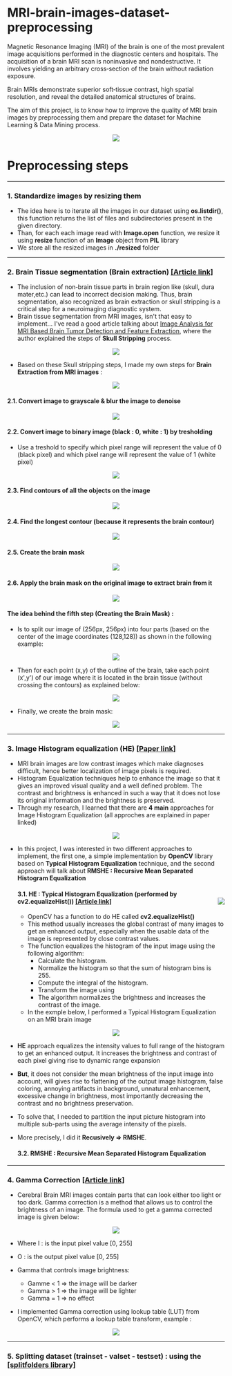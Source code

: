 # MRI-brain-images-dataset-preprocessing
Magnetic Resonance Imaging (MRI) of the brain is one of the most prevalent image acquisitions performed in the diagnostic centers and hospitals. The acquisition of a brain MRI scan is noninvasive and nondestructive. It involves yielding an arbitrary cross‐section of the brain without radiation exposure.

Brain MRIs demonstrate superior soft‐tissue contrast, high spatial resolution, and reveal the detailed anatomical structures of brains.

The aim of this project, is to know how to improve the quality of MRI brain images by preprocessing them and prepare the dataset for Machine Learning &amp; Data Mining process.

<p align="center">
  <img src="project_images/MRI_Brain_Image_Example.jpg">
</p>

# Preprocessing steps

-----------------------------------------------------------------------------------------------------------------------------------------------------------------------

### 1. Standardize images by resizing them
- The idea here is to iterate all the images in our dataset using **os.listdir()**, this function returns the list of files and subdirectories present in the given directory.
- Than, for each each image read with **Image.open** function, we resize it using **resize** function of an **Image** object from **PIL** library
- We store all the resized images in **./resized** folder

-----------------------------------------------------------------------------------------------------------------------------------------------------------------------

### 2. Brain Tissue segmentation (Brain extraction) [[Article link]](https://www.hindawi.com/journals/ijbi/2017/9749108/)
- The inclusion of non‐brain tissue parts in brain region like (skull, dura mater,etc.) can lead to incorrect decision making. Thus, brain segmentation, also recognized as brain extraction or skull stripping is a critical step for a neuroimaging diagnostic system.
- Brain tissue segmentation from MRI images, isn't that easy to implement... I've read a good article talking about [Image Analysis for MRI Based Brain Tumor Detection and Feature Extraction](https://www.hindawi.com/journals/ijbi/2017/9749108/), where the author explained the steps of **Skull Stripping** process.

<p align="center">
  <img src="project_images/brain_extraction/brain_extraction_example.png">
</p>

- Based on these Skull stripping steps, I made my own steps for **Brain Extraction from MRI images** :
<p align="center">
  <img src="project_images/brain_extraction/brain_extraction.png">
</p>

  #### 2.1. Convert image to grayscale & blur the image to denoise 
<p align="center">
  <img src="project_images/brain_extraction/step1.png">
</p>

  #### 2.2. Convert image to binary image (black : 0, white : 1) by tresholding
  - Use a treshold to specify which pixel range will represent the value of 0 (black pixel) and which pixel range will represent the value of 1 (white pixel)
<p align="center">
  <img src="project_images/brain_extraction/step2.png">
</p>

  #### 2.3. Find contours of all the objects on the image
<p align="center">
  <img src="project_images/brain_extraction/step3.png">
</p>

  #### 2.4. Find the longest contour (because it represents the brain contour)
<p align="center">
  <img src="project_images/brain_extraction/step4.png">
</p>

  #### 2.5. Create the brain mask
<p align="center">
  <img src="project_images/brain_extraction/step5.png">
</p>

  #### 2.6. Apply the brain mask on the original image to extract brain from it
<p align="center">
  <img src="project_images/brain_extraction/step6.png">
</p>


  #### The idea behind the fifth step (Creating the Brain Mask) :
  - Is to split our image of (256px, 256px) into four parts (based on the center of the image coordinates (128,128)) as shown in the following example:

<p align="center">
  <img src="project_images/brain_extraction/Split_the_brain_image.png">
</p>

  - Then for each point (x,y) of the outline of the brain, take each point (x',y') of our image where it is located in the brain tissue (without crossing the contours) as explained below:

<p align="center">
  <img src="project_images/brain_extraction/brain_extraction_logic.png">
</p>

  - Finally, we create the brain mask:

<p align="center">
  <img src="project_images/brain_extraction/Create_the_brain_mask.png">
</p>
  

-----------------------------------------------------------------------------------------------------------------------------------------------------------------------

### 3. Image Histogram equalization (HE) [[Paper link]](https://arxiv.org/ftp/arxiv/papers/2003/2003.06615.pdf)
- MRI brain images are low contrast images which make diagnoses difficult, hence better localization of image pixels is required. 
- Histogram Equalization techniques help to enhance the image so that it gives an improved visual quality and a well defined problem. The contrast and brightness is enhanced in such a way that it does not lose its original information and the brightness is preserved.
- Through my research, I learned that there are **4 main** approaches for Image Histogram Equalization (all approches are explained in paper linked)
<p align="center">
  <img src="project_images/img_equlization.png">
</p>

- In this project, I was interested in two different approaches to implement, the first one, a simple implementation by **OpenCV** library based on **Typical Histogram Equalization** technique, and the second approach will talk about **RMSHE : Recursive Mean Separated Histogram Equalization** 

  #### 3.1. HE : Typical Histogram Equalization (performed by cv2.equalizeHist()) [[Article link]](https://opencv24-python-tutorials.readthedocs.io/en/latest/py_tutorials/py_imgproc/py_histograms/py_histogram_equalization/py_histogram_equalization.html) <img align="right" src="project_images/opencv.png">
  - OpenCV has a function to do HE called **cv2.equalizeHist()**
  - This method usually increases the global contrast of many images to get an enhanced output, especially when the usable data of the image is represented by close contrast values.
  - The function equalizes the histogram of the input image using the following algorithm:
    - Calculate the histogram.
    - Normalize the histogram so that the sum of histogram bins is 255.
    - Compute the integral of the histogram.
    - Transform the image using
    - The algorithm normalizes the brightness and increases the contrast of the image.
  - In the exmple below, I performed a Typical Histogram Equalization on an MRI brain image 
<p align="center">
  <img src="project_images/img_equ_opencv_f.png">
</p>

- **HE** approach equalizes the intensity values to full range of the histogram to get an enhanced output. It increases the brightness and contrast of each pixel giving rise to dynamic range expansion
- **But**, it does not consider the mean brightness of the input image into account, will gives rise to flattening of the output image histogram, false coloring, annoying artifacts in background, unnatural enhancement, excessive change in brightness, most importantly decreasing the contrast and no brightness preservation.
- To solve that, I needed to partition the input picture histogram into multiple sub-parts using the average intensity of the pixels.
- More precisely, I did it **Recusively => RMSHE**.


  #### 3.2. RMSHE : Recursive Mean Separated Histogram Equalization

-----------------------------------------------------------------------------------------------------------------------------------------------------------------------

### 4. Gamma Correction [[Article link]](https://lindevs.com/apply-gamma-correction-to-an-image-using-opencv)
- Cerebral Brain MRI images contain parts that can look either too light or too dark. Gamma correction is a method that allows us to control the brightness of an image. The formula used to get a gamma corrected image is given below:
<p align="center">
  <img src="project_images/gamma_corr_formula.png">
</p>

- Where I : is the input pixel value [0, 255]
- O : is the output pixel value [0, 255]
- Gamma that controls image brightness:
  - Gamme < 1 => the image will be darker
  - Gamma > 1 => the image will be lighter
  - Gamma = 1 => no effect


- I implemented Gamma correction using lookup table (LUT) from OpenCV, which performs a lookup table transform, example :

<p align="center">
  <img src="project_images/gamma_corr.png">
</p>

-----------------------------------------------------------------------------------------------------------------------------------------------------------------------

### 5. Splitting dataset (trainset - valset - testset) : using the [[splitfolders library]](https://pypi.org/project/split-folders/) 

